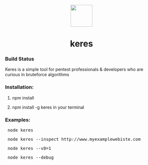 <p align="center">
  <a href="https://github.com/Cryptix720">
    <img src="https://github.com/Cryptix720/keres/keres.png" width=72 height=72>
  </a>

  <h1 align="center">keres</h1>


<h3>Build Status</h3>

<a>Keres is a simple tool for pentest professionals & developers who are curious in bruteforce algorithms</a>

<h3>
Installation:</h3>


1. npm install 



2. npm install -g keres in your terminal

 


<h3>Examples:</h3>



<pre> node keres </pre>

<pre> node keres --inspect http://www.myexamplewebiste.com </pre>

<pre> node keres --v8=1</pre>
<pre> node keres --debug</pre>


